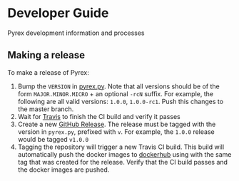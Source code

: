 # Developer Guide

Pyrex development information and processes

## Making a release

To make a release of Pyrex:

1. Bump the `VERSION` in [pyrex.py](./pyrex.py). Note that all versions should
   be of the form `MAJOR.MINOR.MICRO` + an optional `-rcN` suffix. For example,
   the following are all valid versions: `1.0.0`, `1.0.0-rc1`. Push this
   changes to the master branch.
2. Wait for [Travis](https://travis-ci.org/garmin/pyrex/branches) to finish the
   CI build and verify it passes
3. Create a new [GitHub Release](https://github.com/garmin/pyrex/releases). The
   release must be tagged with the version in `pyrex.py`, prefixed with `v`.
   For example, the `1.0.0` release would be tagged `v1.0.0`
4. Tagging the repository will trigger a new Travis CI build. This build will
   automatically push the docker images to
   [dockerhub](https://cloud.docker.com/u/garminpyrex/repository/list) using
   with the same tag that was created for the release. Verify that the CI build
   passes and the docker images are pushed.

